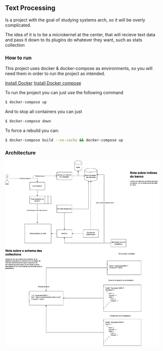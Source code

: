 ## Text Processing

Is a project with the goal of studying systems arch, so it will be overly complicated.

The idea of it is to be a microkernel at the center, that will recieve text data and pass it down to its plugins do whatever they want, such as stats collection

### How to run

This project uses docker & docker-compose as environments, so you will need them in order to run the project as intended.

[Install Docker](https://docs.docker.com/get-docker/)
[Install Docker compose](https://docs.docker.com/compose/install/)

To run the project you can just use the following command

```bash
$ docker-compose up
```

And to stop all containers you can just

```bash
$ docker-compose down
```

To force a rebuild you can:

```bash
$ docker-compose build --no-cache && docker-compose up
```

### Architecture

![alt text](http://github.com/Gustrb/text-processing/blob/main/architecture.png?raw=true)
